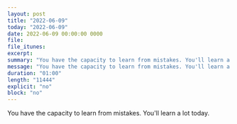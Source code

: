 ```yaml
---
layout: post
title: "2022-06-09"
today: "2022-06-09"
date: 2022-06-09 00:00:00 0000
file:
file_itunes:
excerpt:
summary: "You have the capacity to learn from mistakes. You'll learn a lot today."
message: "You have the capacity to learn from mistakes. You'll learn a lot today."
duration: "01:00"
length: "11444"
explicit: "no"
block: "no"
---
```

You have the capacity to learn from mistakes. You'll learn a lot today.

